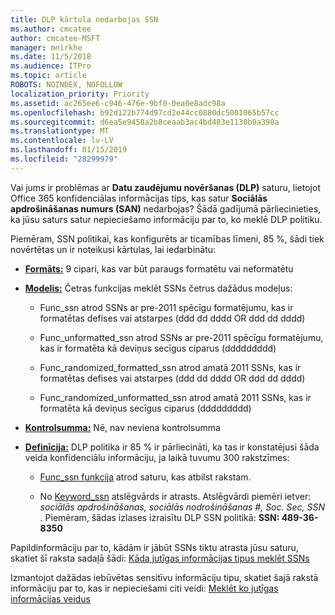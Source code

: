 ```yaml
---
title: DLP kārtula nedarbojas SSN
ms.author: cmcatee
author: cmcatee-MSFT
manager: mnirkhe
ms.date: 11/5/2018
ms.audience: ITPro
ms.topic: article
ROBOTS: NOINDEX, NOFOLLOW
localization_priority: Priority
ms.assetid: ac265ee6-c946-476e-9bf0-0ea0e8adc98a
ms.openlocfilehash: b92d122b774d97cd2e44cc0880dc5001065b57cc
ms.sourcegitcommit: d6ea5e9458a2b8ceaab3ac4bd483e1130b9a398a
ms.translationtype: MT
ms.contentlocale: lv-LV
ms.lasthandoff: 01/15/2019
ms.locfileid: "28299979"
---
```

Vai jums ir problēmas ar **Datu zaudējumu novēršanas (DLP)** saturu, lietojot Office 365 konfidenciālas informācijas tips, kas satur **Sociālās apdrošināšanas numurs (SAN)** nedarbojas? Šādā gadījumā pārliecinieties, ka jūsu saturs satur nepieciešamo informāciju par to, ko meklē DLP politiku. 
  
Piemēram, SSN politikai, kas konfigurēts ar ticamības līmeni, 85 %, šādi tiek novērtētas un ir noteikusi kārtulas, lai iedarbinātu:
  
- **[Formāts:](https://docs.microsoft.com/en-us/office365/securitycompliance/what-the-sensitive-information-types-look-for#format-80)** 9 cipari, kas var būt paraugs formatētu vai neformatētu 
    
- **[Modelis:](https://msconnect.microsoft.com/https:/docs.microsoft.com/en-us/office365/securitycompliance/what-the-sensitive-information-types-look-for#pattern-80)** Četras funkcijas meklēt SSNs četrus dažādus modeļus: 
    
  - Func_ssn atrod SSNs ar pre-2011 spēcīgu formatējumu, kas ir formatētas defises vai atstarpes (ddd dd dddd OR ddd dd dddd)
    
  - Func_unformatted_ssn atrod SSNs ar pre-2011 spēcīgu formatējumu, kas ir formatēta kā deviņus secīgus ciparus (ddddddddd)
    
  - Func_randomized_formatted_ssn atrod amatā 2011 SSNs, kas ir formatētas defises vai atstarpes (ddd dd dddd OR ddd dd dddd)
    
  - Func_randomized_unformatted_ssn atrod amatā 2011 SSNs, kas ir formatēta kā deviņus secīgus ciparus (ddddddddd)
    
- **[Kontrolsumma:](https://docs.microsoft.com/en-us/office365/securitycompliance/what-the-sensitive-information-types-look-for#checksum-79)** Nē, nav neviena kontrolsumma 
    
- **[Definīcija:](https://docs.microsoft.com/en-us/office365/securitycompliance/what-the-sensitive-information-types-look-for#definition-80)** DLP politika ir 85 % ir pārliecināti, ka tas ir konstatējusi šāda veida konfidenciālu informāciju, ja laikā tuvumu 300 rakstzīmes: 
    
  - [Func_ssn funkcija](https://docs.microsoft.com/en-us/office365/securitycompliance/what-the-sensitive-information-types-look-for#pattern-80) atrod saturu, kas atbilst rakstam. 
    
  - No [Keyword_ssn](https://docs.microsoft.com/en-us/office365/securitycompliance/what-the-sensitive-information-types-look-for#keyword_ssn) atslēgvārds ir atrasts. Atslēgvārdi piemēri ietver: *sociālās apdrošināšanas, sociālās nodrošināšanas #, Soc. Sec, SSN* . Piemēram, šādas izlases izraisītu DLP SSN politikā: **SSN: 489-36-8350**
    
Papildinformāciju par to, kādām ir jābūt SSNs tiktu atrasta jūsu saturu, skatiet šī raksta sadaļā šādi: [Kāda jutīgas informācijas tipus meklēt SSNs](https://docs.microsoft.com/en-us/office365/securitycompliance/what-the-sensitive-information-types-look-for#us-social-security-number-ssn)
  
Izmantojot dažādas iebūvētas sensitīvu informāciju tipu, skatiet šajā rakstā informāciju par to, kas ir nepieciešami citi veidi: [Meklēt ko jutīgas informācijas veidus](https://docs.microsoft.com/en-us/office365/securitycompliance/what-the-sensitive-information-types-look-for)
  

